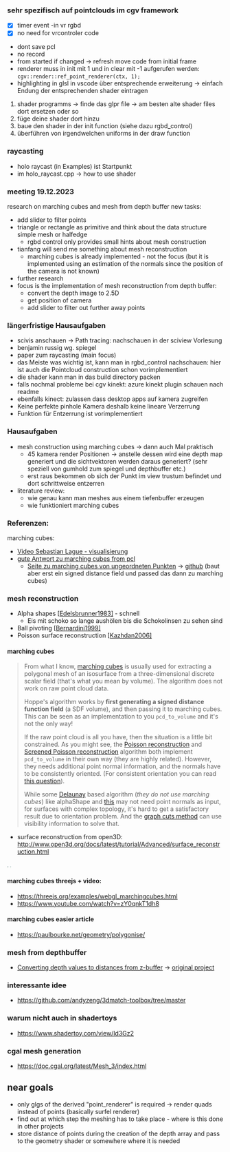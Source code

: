 ### sehr spezifisch auf pointclouds im cgv framework

- [x] timer event -in vr rgbd
- [x] no need for vrcontroler code 

- dont save pcl
- no record
- from started if changed -> refresh
  move code from initial frame
- renderer muss in init mit 1 und in clear mit -1 aufgerufen werden:
  `cgv::render::ref_point_renderer(ctx, 1);`
- highlighting in glsl in vscode über entsprechende erweiterung -> einfach Endung der entsprechenden shader eintragen

1. shader programms -> finde das glpr file -> am besten alte shader files dort ersetzen oder so
2. füge deine shader dort hinzu
3. baue den shader in der init function (siehe dazu rgbd_control)
4. überführen von irgendwelchen uniforms in der draw function

### raycasting

- holo raycast (in Examples) ist Startpunkt
- im holo_raycast.cpp -> how to use shader

### meeting 19.12.2023
research on marching cubes and mesh from depth buffer
new tasks:
- add slider to filter points
- triangle or rectangle as primitive and think about the data structure simple mesh or halfedge
	- rgbd control only provides small hints about mesh construction
- tianfang will send me something about mesh reconstruction
	- marching cubes is already implemented - not the focus (but it is implemented using an estimation of the normals since the position of the camera is not known)
- further research
- focus is the implementation of mesh reconstruction from depth buffer:
	- convert the depth image to 2.5D
	- get position of camera
	- add slider to filter out further away points

### längerfristige Hausaufgaben

- scivis anschauen -> Path tracing: nachschauen in der sciview Vorlesung
- benjamin russig wg. spiegel
- paper zum raycasting (main focus)
- das Meiste was wichtig ist, kann man in rgbd_control nachschauen: hier ist auch die Pointcloud construction schon vorimplementiert
- die shader kann man in das build directory packen
- falls nochmal probleme bei cgv kinekt: azure kinekt plugin schauen nach readme
- ebenfalls kinect: zulassen dass desktop apps auf kamera zugreifen
- Keine perfekte pinhole Kamera deshalb keine lineare Verzerrung
- Funktion für Entzerrung ist vorimplementiert

### Hausaufgaben

- mesh construction using marching cubes -> dann auch Mal praktisch
  - 45 kamera render Positionen -> anstelle dessen wird eine depth map generiert und die sichtvektoren werden daraus generiert? (sehr speziell von gumhold zum spiegel und depthbuffer etc.)
  - erst raus bekommen ob sich der Punkt im view trustum befindet und dort schrittweise entzerren
- literature review:
  - wie genau kann man meshes aus einem tiefenbuffer erzeugen
  - wie funktioniert marching cubes

### Referenzen:

marching cubes:

- [Video Sebastian Lague - visualisierung](https://www.youtube.com/watch?v=M3iI2l0ltbE)
- [gute Antwort zu marching cubes from pcl](https://stackoverflow.com/questions/56686838/point-cloud-triangulation-using-marching-cubes-in-python-3)
  - [Seite zu marching cubes von ungeordneten Punkten](https://hhoppe.com/proj/recon/) -> [github](https://github.com/hhoppe/Mesh-processing-library) (baut aber erst ein signed distance field und passed das dann zu marching cubes)

### mesh reconstruction

- Alpha shapes [[Edelsbrunner1983\]](http://www.open3d.org/docs/latest/tutorial/reference.html#Edelsbrunner1983) - schnell
  - Eis mit schoko so lange aushölen bis die Schokolinsen zu sehen sind
- Ball pivoting [[Bernardini1999\]](http://www.open3d.org/docs/latest/tutorial/reference.html#Bernardini1999)
- Poisson surface reconstruction [[Kazhdan2006\]](http://www.open3d.org/docs/latest/tutorial/reference.html#Kazhdan2006)

#### marching cubes

> From what I know, [marching cubes](https://en.wikipedia.org/wiki/Marching_cubes) is usually used for extracting a polygonal mesh of an isosurface from a three-dimensional discrete scalar field (that's what you mean by  volume). The algorithm does not work on raw point cloud data.
>
> Hoppe's algorithm works by **first generating a signed distance  function field** (a SDF volume), and then passing it to marching cubes.  This can be seen as an implementation to you `pcd_to_volume` and it's not the only way!
>
> If the raw point cloud is all you have, then the situation is a little bit constrained. As you might see, the [Poisson reconstruction](http://hhoppe.com/proj/poissonrecon/) and [Screened Poisson reconstruction](http://hhoppe.com/proj/screenedpoisson/) algorithm both implement `pcd_to_volume` in their own way (they are highly related). However, they needs  additional point normal information, and the normals have to be  consistently oriented. (For consistent orientation you can read [this question](https://stackoverflow.com/q/60346126/7413964)).
>
> While some [Delaunay](https://en.wikipedia.org/wiki/Delaunay_triangulation) based algorithm (*they do not use marching cubes*) like alphaShape and [this](https://doc.cgal.org/latest/Advancing_front_surface_reconstruction/index.html) may not need point normals as input, for surfaces with complex  topology, it's hard to get a satisfactory result due to orientation  problem. And the [graph cuts method](https://ieeexplore.ieee.org/abstract/document/4408892/) can use visibility information to solve that.

- surface reconstruction from open3D: http://www.open3d.org/docs/latest/tutorial/Advanced/surface_reconstruction.html

<img src="http://www.open3d.org/docs/latest/_images/tutorial_Advanced_surface_reconstruction_3_0.png" style="zoom: 17%;" /> <img src="http://www.open3d.org/docs/latest/_images/tutorial_Advanced_surface_reconstruction_3_2.png" style="zoom:17%;" />

#### marching cubes threejs + video:

- https://threejs.org/examples/webgl_marchingcubes.html
- https://www.youtube.com/watch?v=zY0qnkT1dh8

#### marching cubes easier article

- https://paulbourke.net/geometry/polygonise/

### mesh from depthbuffer

- [Converting depth values to distances from z-buffer](https://forum.unity.com/threads/converting-depth-values-to-distances-from-z-buffer.921929/) -> [original project](https://forum.unity.com/threads/proper-way-to-compare-two-different-depth-values.968456/)

### interessante idee

- https://github.com/andyzeng/3dmatch-toolbox/tree/master

### warum nicht auch in shadertoys

- https://www.shadertoy.com/view/ld3Gz2

### cgal mesh generation

- https://doc.cgal.org/latest/Mesh_3/index.html

## near goals
- only glgs of the derived "point_renderer" is required $\rightarrow$ render quads instead of points (basically surfel renderer)
- find out at which step the meshing has to take place - where is this done in other projects
- store distance of points during the creation of the depth array and pass to the geometry shader or somewhere where it is needed
